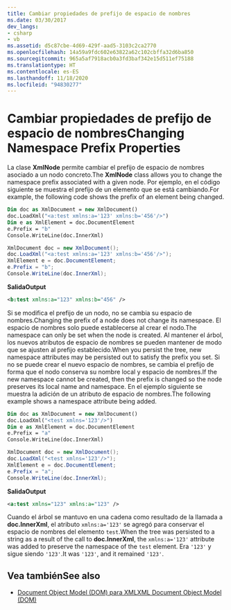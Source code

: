 ```yaml
---
title: Cambiar propiedades de prefijo de espacio de nombres
ms.date: 03/30/2017
dev_langs:
- csharp
- vb
ms.assetid: d5c87cbe-4d69-429f-aad5-3103c2ca2770
ms.openlocfilehash: 14a59a9fdc602e63822a62c102cbffa32d6ba850
ms.sourcegitcommit: 965a5af7918acb0a3fd3baf342e15d511ef75188
ms.translationtype: HT
ms.contentlocale: es-ES
ms.lasthandoff: 11/18/2020
ms.locfileid: "94830277"
---
```

# <a name="changing-namespace-prefix-properties"></a><span data-ttu-id="3a4d8-102">Cambiar propiedades de prefijo de espacio de nombres</span><span class="sxs-lookup"><span data-stu-id="3a4d8-102">Changing Namespace Prefix Properties</span></span>
<span data-ttu-id="3a4d8-103">La clase **XmlNode** permite cambiar el prefijo de espacio de nombres asociado a un nodo concreto.</span><span class="sxs-lookup"><span data-stu-id="3a4d8-103">The **XmlNode** class allows you to change the namespace prefix associated with a given node.</span></span> <span data-ttu-id="3a4d8-104">Por ejemplo, en el código siguiente se muestra el prefijo de un elemento que se está cambiando.</span><span class="sxs-lookup"><span data-stu-id="3a4d8-104">For example, the following code shows the prefix of an element being changed.</span></span>  
  
```vb  
Dim doc as XmlDocument = new XmlDocument()  
doc.LoadXml("<a:test xmlns:a='123' xmlns:b='456'/>")  
Dim e as XmlElement = doc.DocumentElement  
e.Prefix = "b"  
Console.WriteLine(doc.InnerXml)  
```  
  
```csharp  
XmlDocument doc = new XmlDocument();  
doc.LoadXml("<a:test xmlns:a='123' xmlns:b='456'/>");  
XmlElement e = doc.DocumentElement;
e.Prefix = "b";  
Console.WriteLine(doc.InnerXml);  
```  
  
 <span data-ttu-id="3a4d8-105">**Salida**</span><span class="sxs-lookup"><span data-stu-id="3a4d8-105">**Output**</span></span>  
  
```xml  
<b:test xmlns:a="123" xmlns:b="456" />  
```  
  
 <span data-ttu-id="3a4d8-106">Si se modifica el prefijo de un nodo, no se cambia su espacio de nombres.</span><span class="sxs-lookup"><span data-stu-id="3a4d8-106">Changing the prefix of a node does not change its namespace.</span></span> <span data-ttu-id="3a4d8-107">El espacio de nombres solo puede establecerse al crear el nodo.</span><span class="sxs-lookup"><span data-stu-id="3a4d8-107">The namespace can only be set when the node is created.</span></span> <span data-ttu-id="3a4d8-108">Al mantener el árbol, los nuevos atributos de espacio de nombres se pueden mantener de modo que se ajusten al prefijo establecido.</span><span class="sxs-lookup"><span data-stu-id="3a4d8-108">When you persist the tree, new namespace attributes may be persisted out to satisfy the prefix you set.</span></span> <span data-ttu-id="3a4d8-109">Si no se puede crear el nuevo espacio de nombres, se cambia el prefijo de forma que el nodo conserva su nombre local y espacio de nombres.</span><span class="sxs-lookup"><span data-stu-id="3a4d8-109">If the new namespace cannot be created, then the prefix is changed so the node preserves its local name and namespace.</span></span> <span data-ttu-id="3a4d8-110">En el ejemplo siguiente se muestra la adición de un atributo de espacio de nombres.</span><span class="sxs-lookup"><span data-stu-id="3a4d8-110">The following example shows a namespace attribute being added.</span></span>  
  
```vb  
Dim doc as XmlDocument = new XmlDocument()  
doc.LoadXml("<test xmlns='123'/>")  
Dim e as XmlElement = doc.DocumentElement  
e.Prefix = "a"  
Console.WriteLine(doc.InnerXml)  
```  
  
```csharp  
XmlDocument doc = new XmlDocument();  
doc.LoadXml("<test xmlns='123'/>");  
XmlElement e = doc.DocumentElement;
e.Prefix = "a";  
Console.WriteLine(doc.InnerXml);  
```  
  
 <span data-ttu-id="3a4d8-111">**Salida**</span><span class="sxs-lookup"><span data-stu-id="3a4d8-111">**Output**</span></span>  
  
```xml  
<a:test xmlns="123" xmlns:a="123" />  
```  
  
 <span data-ttu-id="3a4d8-112">Cuando el árbol se mantuvo en una cadena como resultado de la llamada a **doc.InnerXml**, el atributo `xmlns:a='123'` se agregó para conservar el espacio de nombres del elemento `test`.</span><span class="sxs-lookup"><span data-stu-id="3a4d8-112">When the tree was persisted to a string as a result of the call to **doc.InnerXml**, the `xmlns:a='123'` attribute was added to preserve the namespace of the `test` element.</span></span> <span data-ttu-id="3a4d8-113">Era `'123'` y sigue siendo `'123'`.</span><span class="sxs-lookup"><span data-stu-id="3a4d8-113">It was `'123'`, and it remained `'123'`.</span></span>  
  
## <a name="see-also"></a><span data-ttu-id="3a4d8-114">Vea también</span><span class="sxs-lookup"><span data-stu-id="3a4d8-114">See also</span></span>

- [<span data-ttu-id="3a4d8-115">Document Object Model (DOM) para XML</span><span class="sxs-lookup"><span data-stu-id="3a4d8-115">XML Document Object Model (DOM)</span></span>](xml-document-object-model-dom.md)
